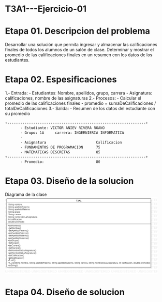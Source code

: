 # T3A1---Ejercicio-01

# Etapa 01. Descripcion del problema
Desarrollar una solución que permita ingresar y almacenar las calificaciones finales de todos los alumnos de un salón de clase. Determinar y mostrar el promedio de las calificaciones finales en un resumen con los datos de los estudiantes.

# Etapa 02. Espesificaciones
1.- Entrada:
       - Estudiantes: Nombre, apellidos, grupo, carrera
       - Asignatura: calificaciones, nombre de las asignaturas
2.- Procesos:
       - Calcular el promedio de las calificaciones finales
       - promedio = sumaDeCalificaciones / totalDeCalificaciones
3.- Salida:
       - Resumen de los datos del estudiante con su promedio
       
~~~
+----------------------------------------------------------------+
       - Estudiante: VICTOR ANIEV RIVERA ROANO
       - Grupo: 1A     carrera: INGERNIERIA INFORMATICA
       -
       - Asignatura                       Calificacion
       - FUNDAMENTOS DE PROGRAMACION      75
       - MATEMATICAS DISCRETAS            85
+----------------------------------------------------------------+
       - Promedio:                        80
~~~

# Etapa 03. Diseño de la solucion
Diagrama de la clase
![](https://github.com/VICTORANIEV/T3A1---Ejercicio-01/blob/main/T3A1.png)

# Etapa 04. Diseño de solucion
  

